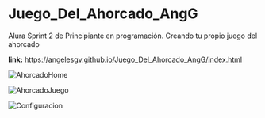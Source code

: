 # Juego_Del_Ahorcado_AngG
Alura Sprint 2 de Principiante en programación. Creando tu propio juego del ahorcado

**link:** https://angelesgv.github.io/Juego_Del_Ahorcado_AngG/index.html

![AhorcadoHome](https://user-images.githubusercontent.com/103854583/184469637-59641529-27f8-4bd5-9650-dde1da0c2f39.png)

![AhorcadoJuego](https://user-images.githubusercontent.com/103854583/184469722-833dd011-2ef7-47a3-9269-62064b98662c.png)

![Configuracion](https://user-images.githubusercontent.com/103854583/184470569-28d48e41-7d67-477a-aee2-09f81de9ae66.png)
